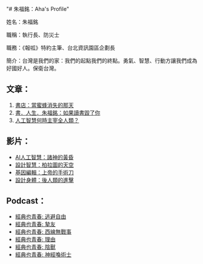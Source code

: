 "# 朱福銘：Aha's Profile" 
<!DOCTYPE html>
<html lang="zh-TW">
<head>
<meta charset="UTF-8">
<meta name="viewport" content="width=device-width, initial-scale=1.0">
<title>台灣防衛Ｘ世界和平</title>
</head>
<body>
<p>姓名：朱福銘</p>
<p>職稱：執行長、防災士</p>
<p>職務：《報呱》特約主筆、台北資訊園區企劃長</p>
<p>簡介：台灣是我們的家：我們的起點我們的終點。勇氣、智慧、行動方讓我們成為好國好人。保衛台灣。</p>
<h2>文章：</h2>
<ol>
  <li><a href="https://www.pourquoi.tw/environmental-impact-of-books-to-buy-or-not-to-buy/">書店：當蜜蜂消失的那天</a></li>
  <li><a href="https://www.openbook.org.tw/article/p-63235">書．人生．朱福銘：如果讀書毀了你</a></li>
  <li><a href="https://www.pourquoi.tw/ai-dominate/">人工智慧何時主宰全人類？</a></li>
</ol>

<h2>影片：</h2>
<ul>
  <li><a href="https://www.youtube.com/watch?v=8NhRhH6UzOY">AI人工智慧：諸神的黃昏</a></li>
  <li><a href="https://www.youtube.com/watch?v=FD-elkL2VlA">設計智慧：柏拉圖的天空</a></li>
  <li><a href="https://www.youtube.com/watch?v=RKrJj3E6Pjs">基因編輯：上帝的手術刀</a></li>
  <li><a href="https://www.youtube.com/watch?v=IeisNPk2_k8">設計身體：後人類的進擊</a></li>
</ul>

<h2>Podcast：</h2>
<ul>
  <li><a href="https://podcast.readmoo.com/ohclassics/detail/20210701">經典也青春: 逃避自由</a></li>
  <li><a href="https://podcast.readmoo.com/ohclassics/detail/20210708">經典也青春: 摯友</a></li>
  <li><a href="https://podcast.readmoo.com/ohclassics/detail/20220630">經典也青春: 西線無戰事</a></li>
  <li><a href="https://podcast.readmoo.com/ohclassics/detail/20220707">經典也青春: 理由</a></li>
  <li><a href="https://podcast.readmoo.com/ohclassics/detail/20220707">經典也青春: 陰獸</a></li>
  <li><a href="https://podcast.readmoo.com/ohclassics/detail/20210701">經典也青春: 神經喚術士</a></li>
</ul>

</body>
</html>
